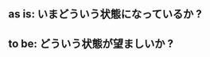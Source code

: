 as is: いまどういう状態になっているか ?
---------------------------------------

to be: どういう状態が望ましいか ?
---------------------------------

